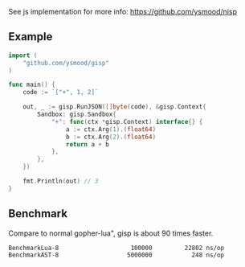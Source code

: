 See js implementation for more info: https://github.com/ysmood/nisp

## Example

```go
import (
    "github.com/ysmood/gisp"
)

func main() {
    code := `["+", 1, 2]`

    out, _ := gisp.RunJSON([]byte(code), &gisp.Context{
        Sandbox: gisp.Sandbox{
            "+": func(ctx *gisp.Context) interface{} {
                a := ctx.Arg(1).(float64)
                b := ctx.Arg(2).(float64)
                return a + b
            },
        },
    })

    fmt.Println(out) // 3
}
```

## Benchmark

Compare to normal gopher-lua", gisp is about 90 times faster.

```
BenchmarkLua-8                	  100000	     22802 ns/op
BenchmarkAST-8                	 5000000	       248 ns/op
```
